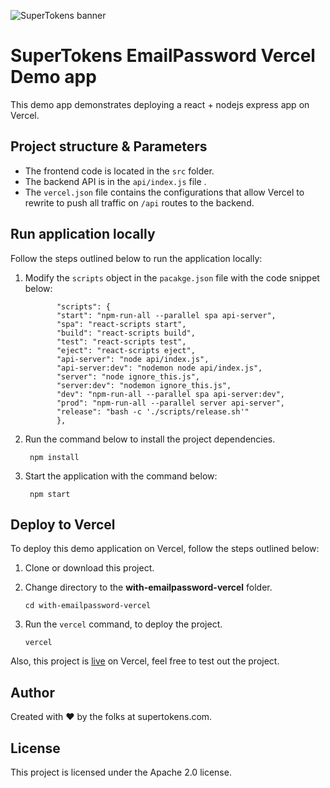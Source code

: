 ![SuperTokens banner](https://raw.githubusercontent.com/supertokens/supertokens-logo/master/images/Artboard%20%E2%80%93%2027%402x.png)

# SuperTokens EmailPassword Vercel Demo app

This demo app demonstrates deploying a react + nodejs express app on Vercel.

## Project structure & Parameters

-   The frontend code is located in the `src` folder.
-   The backend API is in the `api/index.js` file .
-   The `vercel.json` file contains the configurations that allow Vercel to rewrite to push all traffic on `/api` routes to the backend.

## Run application locally

Follow the steps outlined below to run the application locally:
1. Modify the `scripts` object in the `pacakge.json` file with the code snippet below:


              "scripts": {
              "start": "npm-run-all --parallel spa api-server",
              "spa": "react-scripts start",
              "build": "react-scripts build",
              "test": "react-scripts test",
              "eject": "react-scripts eject",
              "api-server": "node api/index.js",
              "api-server:dev": "nodemon node api/index.js",
              "server": "node ignore_this.js",
              "server:dev": "nodemon ignore_this.js",
              "dev": "npm-run-all --parallel spa api-server:dev",
              "prod": "npm-run-all --parallel server api-server",
              "release": "bash -c './scripts/release.sh'"
              },


2. Run the command below to install the project dependencies.
  
        npm install 


3. Start the application with the command below:
      
        npm start
 

## Deploy to Vercel

To deploy this demo application on Vercel, follow the steps outlined below:
1. Clone or download this project.
2. Change directory to the **with-emailpassword-vercel** folder.
     

       cd with-emailpassword-vercel
           

3. Run the `vercel` command, to deploy the project.

       vercel

Also, this project is [live](https://with-emailpassword-vercel-2b9e53tab-icode247.vercel.app/) on Vercel, feel free to test out the project. 

## Author

Created with :heart: by the folks at supertokens.com.

## License

This project is licensed under the Apache 2.0 license.
